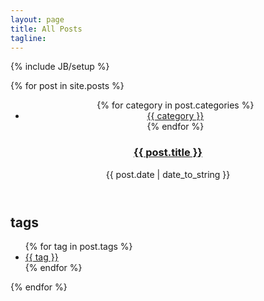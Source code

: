 ```yaml
---
layout: page
title: All Posts
tagline:
---
```

{% include JB/setup %}
<!-- Posts list -->
<section class="posts">
  {% for post in site.posts %}
    <article>
      <header>
        <ul class="categories">
          {% for category in post.categories %}
          <li><a href="{{ BASE_PATH }}{{ site.JB.categories_path }}#{{ category }}-ref">{{ category }}</a></li>
          {% endfor %}
        </ul>
        <h1><a href="{{ BASE_PATH }}{{ post.url }}">{{ post.title }}</a></h1>
        <span class="date">{{ post.date | date_to_string }}</span>
      </header>
      <section class="tags">
        <h2>tags</h2>
        <ul>
          {% for tag in post.tags %}
            <li><a href="{{ BASE_PATH }}{{ site.JB.tags_path }}#{{ tag }}-ref">{{ tag }}</a></li>
          {% endfor %}
        </ul>
      </section>
    </article>
  {% endfor %}
</section>